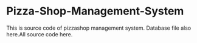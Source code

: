 # Pizza-Shop-Management-System
This is source code of pizzashop management system. Database file also here.All source code here.
